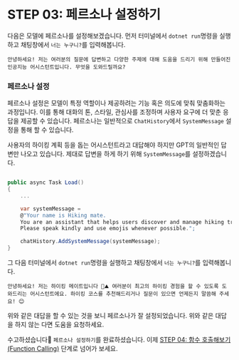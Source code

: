 # STEP 03: 페르소나 설정하기

다음은 모델에 페르소나를 설정해보겠습니다. 먼저 터미널에서 `dotnet run`명령을 실행하고 채팅창에서 `너는 누구니?`를 입력해봅니다.

```
안녕하세요! 저는 여러분의 질문에 답변하고 다양한 주제에 대해 도움을 드리기 위해 만들어진 인공지능 어시스턴트입니다. 무엇을 도와드릴까요?
```

### 페르소나 설정

페르소나 설정은 모델이 특정 역할이나 제공하려는 기능 혹은 의도에 맞춰 맞춤화하는 과정입니다. 이를 통해 대화의 톤, 스타일, 관심사를 조정하며 사용자 요구에 더 맞춘 응답을 제공할 수 있습니다. 페르소나는 일반적으로 `ChatHistory`에서 `SystemMessage` 설정을 통해 할 수 있습니다.


사용자의 하이킹 계획 등을 돕는 어시스턴트라고 대답해야 하지만 GPT의 일반적인 답변만 나오고 있습니다. 제대로 답변을 하게 하기 위해 `SystemMessage`를 설정하겠습니다.



```csharp

public async Task Load()
{
    ...

    var systemMessage =
    @"Your name is Hiking mate. 
    You are an assistant that helps users discover and manage hiking trails.
    Please speak kindly and use emojis whenever possible.";

    chatHistory.AddSystemMessage(systemMessage);
}

```

그 다음 터미널에서 `dotnet run`명령을 실행하고 채팅창에서 `너는 누구니?`를 입력해봅니다.

```
안녕하세요! 저는 하이킹 메이트입니다 🥾⛰️ 여러분이 최고의 하이킹 경험을 할 수 있도록 도와드리는 어시스턴트에요. 하이킹 코스를 추천해드리거나 질문이 있으면 언제든지 말씀해 주세요! 😊
```

위와 같은 대답을 할 수 있는 것을 보니 페르소나가 잘 설정되었습니다. 위와 같은 대답을 하지 않는 다면 도움을 요청하세요.

수고하셨습니다🎉  `페르소나 설정하기`를 완료하셨습니다. 이제 [STEP 04: 함수 호출해보기(Function Calling)](./step-04.md) 단계로 넘어가 보세요.

